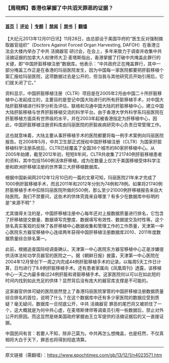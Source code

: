 ### 【周晓辉】香港也掌握了中共滔天罪恶的证据？

---

#### [首页](../../../..?n4023571) &nbsp;|&nbsp; [评论](../../../../../epoch-comment?n4023571) &nbsp;|&nbsp; [专题](../../../../../epoch-special?n4023571) &nbsp;|&nbsp; [禁闻](../../../../../epoch-news?n4023571) &nbsp;|&nbsp; [禁书](../../../../../books?n4023571) &nbsp;|&nbsp; [翻墙](https://github.com/gfw-breaker/nogfw/blob/master/README.md?n4023571)


<div class="post_content" id="artbody" itemprop="articleBody">
 <!-- article content begin -->
 <p>
  【大纪元2013年12月01日讯】11月28日，由总部设于美国华府的“医生反对强制摘取器官组织”（Doctors Against Forced Organ Harvesting, DAFOH）在香港立法会大楼内举办了中共
  <ok href="https://www.epochtimes.com/gb/tag/%E6%B4%BB%E6%91%98%E5%99%A8%E5%AE%98.html">
   活摘器官
  </ok>
  研讨会，在会上，多年来致力于调查并收集中共活摘证据的加拿大人权律师大卫·麦塔斯指出，香港掌握了打破中共掩盖此罪行的关键，即“中国肝脏移植注册”数据库。他表示：“中共政府正在掩盖罪行，其中一部分掩盖工作正是在香港的玛丽医院发生，因为中国每一家医院都要把肝脏移植个案汇报给玛丽医院，这项数据过去是公开的，但当我与其他研究员开始引用后，它们就关闭了它。”
 </p>
 <p>
  资料显示，中国肝脏移植注册（CLTR）项目是在2005年2月由中国二十所肝脏移植中心发起成立的，主要目的是登记中国大陆进行的所有肝脏移植手术，对中国大陆肝脏移植进行科学分析及评估，联络和沟通中国大陆的肝脏移植中心，建立中国大陆肝脏移植与世界肝脏移植交流的科学平台。由于香港大学外科学系玛丽医院在肝脏移植方面具有世界级的水平，并在2003年起被香港指定为肝移植中心，因此，中国肝脏移植注册资料库由玛丽医院的肝脏疾病研究中心负责日常管理工作。
 </p>
 <p>
  这也就意味着，大陆主要从事肝移植手术的医院都要将每一例手术案例向玛丽医院报告。在2008年5月，中共卫生部正式授权中国肝移植注册（CLTR）为国家肝脏移植科学注册系统后，CLTR已经覆盖了全国36个城市的80家肝移植中心。从2005年始建，截至2012年初，短短8年间，CLTR共收集了21740例肝脏移植患者的资料，其中包括1560例活体肝移植，成为在数量上仅次于美国移植受体科学注册和欧洲肝移植注册的世界第三大肝移植数据库。
 </p>
 <p>
  根据中国新闻网2012年12月10日的一篇的文章可知，玛丽医院21年来才完成了1000例肝脏移植手术，而且2011年和2012年分别为74例和78例。如果将21740例肝脏移植手术中扣除玛丽医院所做的500例，那么至少21000例肝移植报告来自大陆医院。我们不禁要问，这些术的供体究竟来自哪里？有多少在数据库中标明的是“来源不明”？
 </p>
 <p>
  尤其值得关注的是，中国肝移植注册中心每年还对上报数据质量进行排名，它包含了肝移植提交数量、数据填写完整度、数据填写有效性、数据提交及时性等。这个排名真实客观的反映了各肝移植中心数据收集和管理工作的工作质量，天津第一中心医院东方器官移植中心连续两年获得中国肝移植注册数据库2010、2011年度数据质量综合排名第一。
 </p>
 <p>
  此前，根据追查国际经调查确认，天津第一中心医院东方器官移植中心正是涉嫌提供活体法轮功学员器官的医院之一。据《朝鲜日报》披露，天津第一中心医院在2004年12月曾创下一周之内完成44例肝脏移植手术的记录。以每周5天工作日计算，日均进行了8.8例肝脏移植手术。还有患者家属向《凤凰周刊》透露，该移植中心一天之内最多做过24例肝脏和肾脏移植手术。这家医院何以可以在如此短的时间内找到如此充足的供体？显然背后没有庞大的器官库支撑是不可能的。
 </p>
 <p>
  这家器官供体可疑的医院居然登上了香港玛丽医院掌管的中国肝移植注册数据质量综合排名的首位，说明了什么？在这个数据库中还有多少家医院的数据应受到质疑？毫无疑问，数据库一旦彻底公开，中共
  <ok href="https://www.epochtimes.com/gb/tag/%E6%B4%BB%E6%91%98%E5%99%A8%E5%AE%98.html">
   活摘器官
  </ok>
  罪恶的尾巴将又被抓住了一个，这大概就是为何中共心虚，在麦塔斯律师等调查员引用一些数据后，禁止对外公开的原因。而这显然是继美国政府掌握由王立军提供的活摘证据后的又一直接证据。
 </p>
 <p>
  中国民间有言：若要人不知，除非己莫为。中共再怎么想掩盖，也是枉然，不仅真相将大白于天下，罪恶也将得到彻底清算。
 </p>
 <!-- article content end -->
 <div id="below_article_ad">
 </div>
</div>


---

原文链接（需翻墙）：https://www.epochtimes.com/gb/13/12/1/n4023571.htm